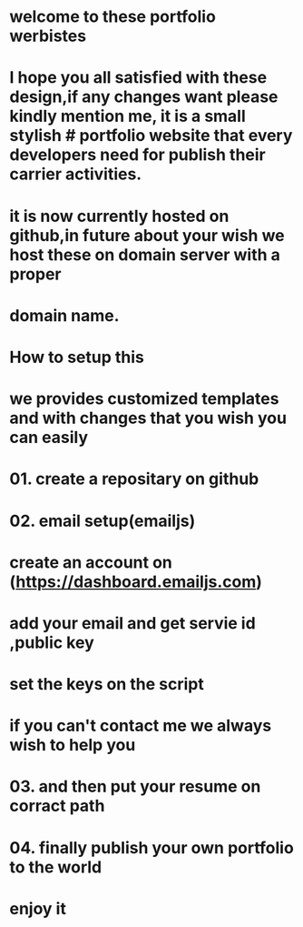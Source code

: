 # welcome to these portfolio werbistes
# I hope you all satisfied with these design,if any changes want please kindly mention me, it is a small stylish # portfolio website that every developers need for publish their carrier activities.
# it is now currently hosted on github,in future about your wish we host these on domain server with a proper 
# domain name.

# How to setup this

# we provides customized templates and with changes that you wish you can easily
# 01. create a repositary on github
# 02. email setup(emailjs) 
#     create an account on (https://dashboard.emailjs.com)
#     add your email and get servie id ,public key
#     set the keys on the script
#     if you can't contact me we always wish to help you

# 03. and then put your resume on corract path
# 04. finally publish your own portfolio to the world
# enjoy it